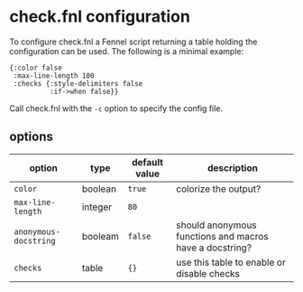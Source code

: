 # check.fnl configuration

To configure check.fnl a Fennel script returning a table holding the configuration can be used. The following is a minimal example:
```fennel
{:color false
 :max-line-length 100
 :checks {:style-delimiters false
          :if->when false}}
```
Call check.fnl with the ``-c`` option to specify the config file.

## options
option | type | default value | description
--- | --- | --- | ---
``color`` | boolean | ``true`` | colorize the output?
``max-line-length`` | integer | ``80`` | 
``anonymous-docstring`` | booleam | ``false`` | should anonymous functions and macros have a docstring?
``checks`` | table | ``{}`` | use this table to enable or disable checks
